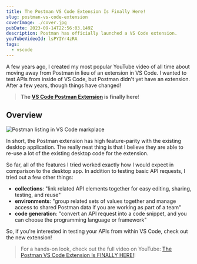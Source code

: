 ```yaml
---
title: The Postman VS Code Extension Is Finally Here!
slug: postman-vs-code-extension
coverImage: ./cover.jpg
pubDate: 2023-09-14T22:56:03.149Z
description: Postman has officially launched a VS Code extension.
youTubeVideoId: lsPYIYr4zRA
tags:
  - vscode
---
```


A few years ago, I created my most popular YouTube video of all time about moving away from Postman in lieu of an extension in VS Code. I wanted to test APIs from inside of VS Code, but Postman didn't yet have an extension. After a few years, though things have changed!

> **The [VS Code Postman Extension](https://marketplace.visualstudio.com/items?itemName=Postman.postman-for-vscode) is finally here**!

## Overview

![Postman listing in VS Code markplace](/images/posts/postman-vs-code-extension/1.jpg)

In short, the Postman extension has high feature-parity with the existing desktop application. The really neat thing is that I believe they are able to re-use a lot of the existing desktop code for the extension.

So far, all of the features I tried worked exactly how I would expect in comparison to the desktop app. In addition to testing basic API requests, I tried out a few other things:

- **collections**: "link related API elements together for easy editing, sharing, testing, and reuse"
- **environments**: "group related sets of values together and manage access to shared Postman data if you are working as part of a team"
- **code generation**: "convert an API request into a code snippet, and you can choose the programming language or framework"

So, if you're interested in testing your APIs from within VS Code, check out the new extension!

> For a hands-on look, check out the full video on YouTube: [The Postman VS Code Extension Is FINALLY HERE!](https://youtu.be/lsPYIYr4zRA)!

